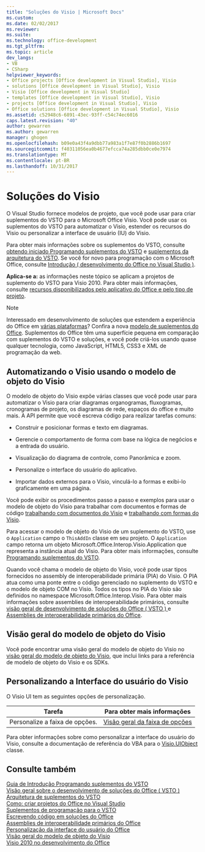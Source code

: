 ```yaml
---
title: "Soluções do Visio | Microsoft Docs"
ms.custom: 
ms.date: 02/02/2017
ms.reviewer: 
ms.suite: 
ms.technology: office-development
ms.tgt_pltfrm: 
ms.topic: article
dev_langs:
- VB
- CSharp
helpviewer_keywords:
- Office projects [Office development in Visual Studio], Visio
- solutions [Office development in Visual Studio], Visio
- Visio [Office development in Visual Studio]
- templates [Office development in Visual Studio], Visio
- projects [Office development in Visual Studio], Visio
- Office solutions [Office development in Visual Studio], Visio
ms.assetid: c52948c6-6891-43ec-93ff-c54c74ec6016
caps.latest.revision: "40"
author: gewarren
ms.author: gewarren
manager: ghogen
ms.openlocfilehash: b09e0a43f4a9dbb77a983a1f7e87f0b2886b1697
ms.sourcegitcommit: f40311056ea0b4677efcca74a285dbb0ce0e7974
ms.translationtype: MT
ms.contentlocale: pt-BR
ms.lasthandoff: 10/31/2017
---
```

# <a name="visio-solutions"></a>Soluções do Visio
  O Visual Studio fornece modelos de projeto, que você pode usar para criar suplementos do VSTO para o Microsoft Office Visio. Você pode usar os suplementos do VSTO para automatizar o Visio, estender os recursos do Visio ou personalizar a interface de usuário (IU) do Visio.  
  
 Para obter mais informações sobre os suplementos do VSTO, consulte [obtendo iniciado Programando suplementos do VSTO](../vsto/getting-started-programming-vsto-add-ins.md) e [suplementos da arquitetura do VSTO](../vsto/architecture-of-vsto-add-ins.md). Se você for novo para programação com o Microsoft Office, consulte [Introdução &#40; desenvolvimento do Office no Visual Studio &#41;](../vsto/getting-started-office-development-in-visual-studio.md).  
  
 **Aplica-se a:** as informações neste tópico se aplicam a projetos de suplemento do VSTO para Visio 2010. Para obter mais informações, consulte [recursos disponibilizados pelo aplicativo do Office e pelo tipo de projeto](../vsto/features-available-by-office-application-and-project-type.md).  
  
> [!NOTE]  
>  Interessado em desenvolvimento de soluções que estendem a experiência do Office em [várias plataformas](https://dev.office.com/add-in-availability)? Confira a nova [modelo de suplementos do Office](https://dev.office.com/docs/add-ins/overview/office-add-ins). Suplementos do Office têm uma superfície pequena em comparação com suplementos do VSTO e soluções, e você pode criá-los usando quase qualquer tecnologia, como JavaScript, HTML5, CSS3 e XML de programação da web.  
  
## <a name="automating-visio-by-using-the-visio-object-model"></a>Automatizando o Visio usando o modelo de objeto do Visio  
 O modelo de objeto do Visio expõe várias classes que você pode usar para automatizar o Visio para criar diagramas organogramas, fluxogramas, cronogramas de projeto, os diagramas de rede, espaços do office e muito mais. A API permite que você escreva código para realizar tarefas comuns:  
  
-   Construir e posicionar formas e texto em diagramas.  
  
-   Gerencie o comportamento de forma com base na lógica de negócios e a entrada do usuário.  
  
-   Visualização do diagrama de controle, como Panorâmica e zoom.  
  
-   Personalize o interface do usuário do aplicativo.  
  
-   Importar dados externos para o Visio, vinculá-lo a formas e exibi-lo graficamente em uma página.  
  
 Você pode exibir os procedimentos passo a passo e exemplos para usar o modelo de objeto do Visio para trabalhar com documentos e formas de código [trabalhando com documentos do Visio](../vsto/working-with-visio-documents.md) e [trabalhando com formas do Visio](../vsto/working-with-visio-shapes.md).  
  
 Para acessar o modelo de objeto do Visio de um suplemento do VSTO, use o `Application` campo o `ThisAddIn` classe em seu projeto. O `Application` campo retorna um objeto Microsoft.Office.Interop.Visio.Application que representa a instância atual do Visio. Para obter mais informações, consulte [Programando suplementos do VSTO](../vsto/programming-vsto-add-ins.md).  
  
 Quando você chama o modelo de objeto do Visio, você pode usar tipos fornecidos no assembly de interoperabilidade primária (PIA) do Visio. O PIA atua como uma ponte entre o código gerenciado no suplemento do VSTO e o modelo de objeto COM no Visio. Todos os tipos no PIA do Visio são definidos no namespace Microsoft.Office.Interop.Visio. Para obter mais informações sobre assemblies de interoperabilidade primários, consulte [visão geral de desenvolvimento de soluções do Office &#40; VSTO &#41; ](../vsto/office-solutions-development-overview-vsto.md) e [Assemblies de interoperabilidade primários do Office](../vsto/office-primary-interop-assemblies.md).  
  
## <a name="visio-object-model-overview"></a>Visão geral do modelo de objeto do Visio  
 Você pode encontrar uma visão geral do modelo de objeto do Visio no [visão geral do modelo de objeto do Visio](../vsto/visio-object-model-overview.md), que inclui links para a referência de modelo de objeto do Visio e os SDKs.  
  
## <a name="customizing-the-user-interface-of-visio"></a>Personalizando a Interface do usuário do Visio  
 O Visio UI tem as seguintes opções de personalização.  
  
|Tarefa|Para obter mais informações|  
|----------|--------------------------|  
|Personalize a faixa de opções.|[Visão geral da faixa de opções](../vsto/ribbon-overview.md)|  
  
 Para obter informações sobre como personalizar a interface do usuário do Visio, consulte a documentação de referência do VBA para o [Visio.UIObject](https://msdn.microsoft.com/library/office/ff765763.aspx) classe.  
  
## <a name="see-also"></a>Consulte também  
 [Guia de Introdução Programando suplementos do VSTO](../vsto/getting-started-programming-vsto-add-ins.md)   
 [Visão geral sobre o desenvolvimento de soluções do Office &#40; VSTO &#41;](../vsto/office-solutions-development-overview-vsto.md)   
 [Arquitetura de suplementos do VSTO](../vsto/architecture-of-vsto-add-ins.md)   
 [Como: criar projetos do Office no Visual Studio](../vsto/how-to-create-office-projects-in-visual-studio.md)   
 [Suplementos de programação para o VSTO](../vsto/programming-vsto-add-ins.md)   
 [Escrevendo código em soluções do Office](../vsto/writing-code-in-office-solutions.md)   
 [Assemblies de interoperabilidade primários do Office](../vsto/office-primary-interop-assemblies.md)   
 [Personalização da interface do usuário do Office](../vsto/office-ui-customization.md)   
 [Visão geral do modelo de objeto do Visio](../vsto/visio-object-model-overview.md)   
 [Visio 2010 no desenvolvimento do Office](http://go.microsoft.com/fwlink/?LinkId=199017)  
  
  